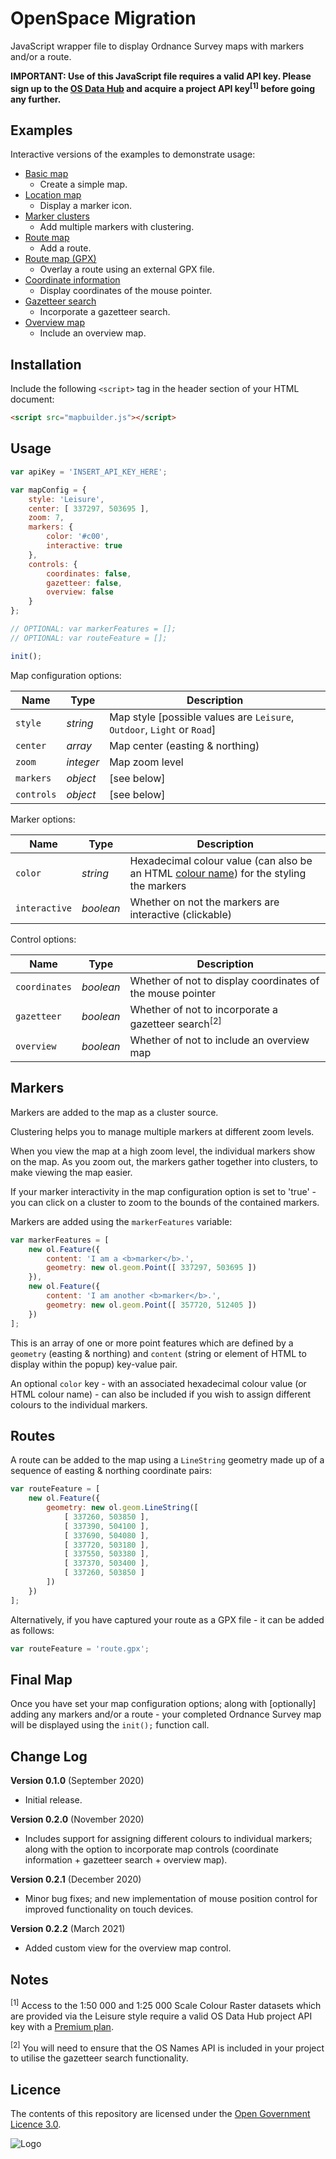 # OpenSpace Migration

JavaScript wrapper file to display Ordnance Survey maps with markers and/or a route.

**IMPORTANT: Use of this JavaScript file requires a valid API key. Please sign up to the [OS Data Hub](https://osdatahub.os.uk) and acquire a project API key<sup>[1]</sup> before going any further.**

## Examples

Interactive versions of the examples to demonstrate usage:

- [Basic map](https://labs.os.uk/public/openspace-migration/code-playground/#basic-map)
  - Create a simple map.
- [Location map](https://labs.os.uk/public/openspace-migration/code-playground/#location-map)
  - Display a marker icon.
- [Marker clusters](https://labs.os.uk/public/openspace-migration/code-playground/#marker-clusters)
  - Add multiple markers with clustering.
- [Route map](https://labs.os.uk/public/openspace-migration/code-playground/#route-map)
  - Add a route.
- [Route map (GPX)](https://labs.os.uk/public/openspace-migration/code-playground/#route-map-gpx)
  - Overlay a route using an external GPX file.
- [Coordinate information](https://labs.os.uk/public/openspace-migration/code-playground/#control-coordinates)
  - Display coordinates of the mouse pointer.
- [Gazetteer search](https://labs.os.uk/public/openspace-migration/code-playground/#control-gazetteer)
  - Incorporate a gazetteer search.
- [Overview map](https://labs.os.uk/public/openspace-migration/code-playground/#control-overview)
  - Include an overview map.

## Installation

Include the following `<script>` tag in the header section of your HTML document:

```html
<script src="mapbuilder.js"></script>
```

## Usage

```js
var apiKey = 'INSERT_API_KEY_HERE';

var mapConfig = {
    style: 'Leisure',
    center: [ 337297, 503695 ],
    zoom: 7,
    markers: {
        color: '#c00',
        interactive: true
    },
    controls: {
        coordinates: false,
        gazetteer: false,
        overview: false
    }
};

// OPTIONAL: var markerFeatures = [];
// OPTIONAL: var routeFeature = [];

init();
```

Map configuration options:

Name | Type | Description
--- | --- | ---
`style` | *string* | Map style [possible values are `Leisure`, `Outdoor`, `Light` or `Road`]
`center` | *array* | Map center (easting & northing)
`zoom` | *integer* | Map zoom level
`markers` | *object* | [see below]
`controls` | *object* | [see below]

Marker options:

Name | Type | Description
--- | --- | ---
`color` | *string* | Hexadecimal colour value (can also be an HTML [colour name](https://www.w3schools.com/colors/colors_names.asp)) for the styling the markers
`interactive` | *boolean* | Whether on not the markers are interactive (clickable)

Control options:

Name | Type | Description
--- | --- | ---
`coordinates` | *boolean* | Whether of not to display coordinates of the mouse pointer
`gazetteer` | *boolean* | Whether of not to incorporate a gazetteer search<sup>[2]</sup>
`overview` | *boolean* | Whether of not to include an overview map

## Markers

Markers are added to the map as a cluster source.

Clustering helps you to manage multiple markers at different zoom levels.

When you view the map at a high zoom level, the individual markers show on the map. As you zoom out, the markers gather together into clusters, to make viewing the map easier.

If your marker interactivity in the map configuration option is set to 'true' - you can click on a cluster to zoom to the bounds of the contained markers.

Markers are added using the `markerFeatures` variable:

```js
var markerFeatures = [
    new ol.Feature({
        content: 'I am a <b>marker</b>.',
        geometry: new ol.geom.Point([ 337297, 503695 ])
    }),
    new ol.Feature({
        content: 'I am another <b>marker</b>.',
        geometry: new ol.geom.Point([ 357720, 512405 ])
    })
];
```

This is an array of one or more point features which are defined by a `geometry` (easting & northing) and `content` (string or element of HTML to display within the popup) key-value pair.

An optional `color` key - with an associated hexadecimal colour value (or HTML colour name) - can also be included if you wish to assign different colours to the individual markers.

## Routes

A route can be added to the map using a `LineString` geometry made up of a sequence of easting & northing coordinate pairs:

```js
var routeFeature = [
    new ol.Feature({
        geometry: new ol.geom.LineString([
            [ 337260, 503850 ],
            [ 337390, 504100 ],
            [ 337690, 504080 ],
            [ 337720, 503180 ],
            [ 337550, 503380 ],
            [ 337370, 503400 ],
            [ 337260, 503850 ]
        ])
    })
];
```

Alternatively, if you have captured your route as a GPX file - it can be added as follows:

```js
var routeFeature = 'route.gpx';
```

## Final Map

Once you have set your map configuration options; along with [optionally] adding any markers and/or a route - your completed Ordnance Survey map will be displayed using the `init();` function call.

## Change Log

**Version 0.1.0** (September 2020)
- Initial release.

**Version 0.2.0** (November 2020)
- Includes support for assigning different colours to individual markers; along with the option to incorporate map controls (coordinate information + gazetteer search + overview map).

**Version 0.2.1** (December 2020)
- Minor bug fixes; and new implementation of mouse position control for improved functionality on touch devices.

**Version 0.2.2** (March 2021)
- Added custom view for the overview map control.

## Notes

<sup>[1]</sup> Access to the 1:50 000 and 1:25 000 Scale Colour Raster datasets which are provided via the Leisure style require a valid OS Data Hub project API key with a [Premium plan](https://osdatahub.os.uk/plans).

<sup>[2]</sup> You will need to ensure that the OS Names API is included in your project to utilise the gazetteer search functionality.

## Licence

The contents of this repository are licensed under the [Open Government Licence 3.0](https://www.nationalarchives.gov.uk/doc/open-government-licence/version/).

![Logo](http://www.nationalarchives.gov.uk/images/infoman/ogl-symbol-41px-retina-black.png "OGL logo")
